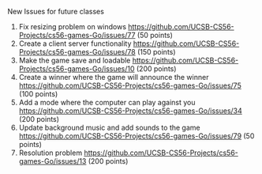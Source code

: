 New Issues for future classes
1. Fix resizing problem on windows https://github.com/UCSB-CS56-Projects/cs56-games-Go/issues/77 (50 points)
2. Create a client server functionality https://github.com/UCSB-CS56-Projects/cs56-games-Go/issues/78 (150 points)
3. Make the game save and loadable https://github.com/UCSB-CS56-Projects/cs56-games-Go/issues/10 (200 points)
4. Create a winner where the game will announce the winner https://github.com/UCSB-CS56-Projects/cs56-games-Go/issues/75 (100 points)
5. Add a mode where the computer can play against you https://github.com/UCSB-CS56-Projects/cs56-games-Go/issues/34 (200 points)
6. Update background music and add sounds to the game https://github.com/UCSB-CS56-Projects/cs56-games-Go/issues/79 (50 points)
7. Resolution problem https://github.com/UCSB-CS56-Projects/cs56-games-Go/issues/13 (200 points)
